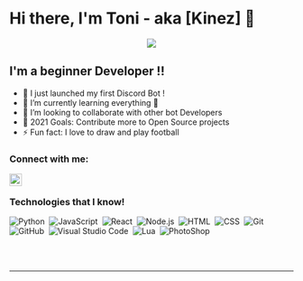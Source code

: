 # Hi there, I'm Toni - aka [Kinez] 👋

<div align="center"><img src="https://media.giphy.com/media/elfrbv2eE2jkYeOtLw/giphy.gif?cid=790b7611d6bde2b29f20713b1c83a8776e71c836d4f243e1&rid=giphy.gif&ct=g"></div>

## I'm a beginner Developer !!

- 🔭 I just launched my first Discord Bot !
- 🌱 I’m currently learning everything 🤣
- 👯 I’m looking to collaborate with other bot Developers
- 🥅 2021 Goals: Contribute more to Open Source projects
- ⚡ Fun fact: I love to draw and play football 

### Connect with me:

[<img align="left" alt="codeSTACKr.com" width="22px" src="https://cdn.discordapp.com/attachments/886229382862098482/889243756753207336/discord.png" />][Discord]


<br />

### Technologies that I know!

![Python](https://cdn.discordapp.com/attachments/886229382862098482/889240925807738880/python_1.png)&nbsp;
![JavaScript](https://cdn.discordapp.com/attachments/886229382862098482/889241194473848882/javascript.png)&nbsp;
![React](https://cdn.discordapp.com/attachments/886229382862098482/889241417870876773/react.png)&nbsp;
![Node.js](https://cdn.discordapp.com/attachments/886229382862098482/889241646313664592/nodejs.png)&nbsp;
![HTML](https://cdn.discordapp.com/attachments/886229382862098482/889242077165133874/html-5.png)&nbsp;
![CSS](https://cdn.discordapp.com/attachments/886229382862098482/889242255037186168/css-3.png)&nbsp;
![Git](https://cdn.discordapp.com/attachments/886229382862098482/889242593697865788/git-logo.png)&nbsp;
![GitHub](https://cdn.discordapp.com/attachments/886229382862098482/889242665802149938/github.png)&nbsp;
![Visual Studio Code](https://cdn.discordapp.com/attachments/886229382862098482/889242755149205566/visual-studio.png)&nbsp;
![Lua](https://cdn.discordapp.com/attachments/886229382862098482/889242833742073936/lua.png)&nbsp;
![PhotoShop](https://cdn.discordapp.com/attachments/886229382862098482/889243449222627439/adobe-photoshop-logo.png)&nbsp;


<br />
<br />

---



[discord]: https://discord.gg/hFFXW8v2kV
